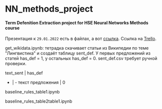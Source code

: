 # NN_methods_project
#### Term Defenition Extraction project for HSE Neural Networks Methods course

Презентация к `29.01.2022` есть в файлах, а вот [ссылка](https://docs.google.com/presentation/d/1jZjVo1a3vtCak-OyGlwKWzhlrksOpSqK_kHQAAJFA5Y/edit?usp=sharing).
Ссылка на [Trello](https://trello.com/b/lrAiG4q9/term-extraction).

get_wikidata.ipynb: тетрадка скачивает статьи из Википедии по теме "Лингвистика" и создаёт таблицу sent_def. У первых предложений из статей has_def = 1, у остальных has_def = 0. sent_def.csv требует ручной проверки.

text_sent | has_def
- | -
текст предложения	| 0

baseline_rules_table1.ipynb

baseline_rules_table2table1.ipynb
